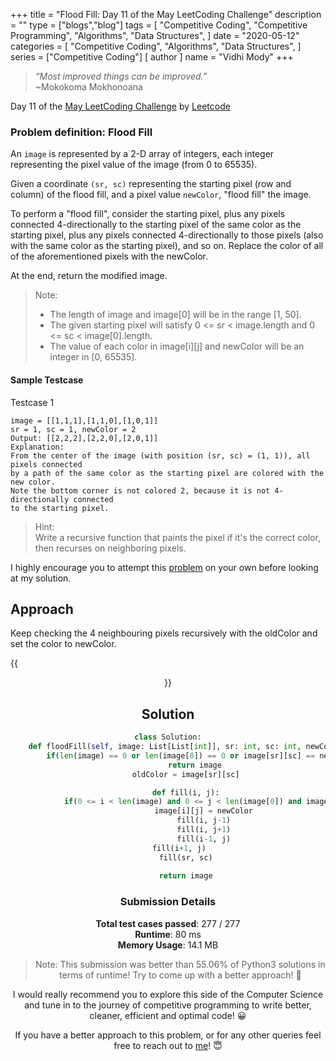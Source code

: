 +++
title = "Flood Fill: Day 11 of the May LeetCoding Challenge"
description = ""
type = ["blogs","blog"]
tags = [
    "Competitive Coding",
    "Competitive Programming",
    "Algorithms",
    "Data Structures",
]
date = "2020-05-12"
categories = [
    "Competitive Coding",
    "Algorithms",
    "Data Structures",
]
series = ["Competitive Coding"]
[ author ]
  name = "Vidhi Mody"
+++

> *“Most improved things can be improved.”* \
> ~Mokokoma Mokhonoana

Day 11 of the [May LeetCoding Challenge](https://leetcode.com/explore/featured/card/may-leetcoding-challenge/) by [Leetcode](https://leetcode.com/)

### Problem definition: Flood Fill

An `image` is represented by a 2-D array of integers, each integer representing the pixel value of the image (from 0 to 65535).

Given a coordinate `(sr, sc)` representing the starting pixel (row and column) of the flood fill, and a pixel value `newColor`, "flood fill" the image.

To perform a "flood fill", consider the starting pixel, plus any pixels connected 4-directionally to the starting pixel of the same color as the starting pixel, plus any pixels connected 4-directionally to those pixels (also with the same color as the starting pixel), and so on. Replace the color of all of the aforementioned pixels with the newColor.

At the end, return the modified image.

> Note: 
> - The length of image and image[0] will be in the range [1, 50].
> - The given starting pixel will satisfy 0 <= sr < image.length and 0 <= sc < image[0].length.
> - The value of each color in image[i][j] and newColor will be an integer in [0, 65535].


#### Sample Testcase 

Testcase 1

``` 
image = [[1,1,1],[1,1,0],[1,0,1]]
sr = 1, sc = 1, newColor = 2
Output: [[2,2,2],[2,2,0],[2,0,1]]
Explanation: 
From the center of the image (with position (sr, sc) = (1, 1)), all pixels connected 
by a path of the same color as the starting pixel are colored with the new color.
Note the bottom corner is not colored 2, because it is not 4-directionally connected
to the starting pixel.
```
> Hint: \
> Write a recursive function that paints the pixel if it's the correct color, then recurses on neighboring pixels.

I highly encourage you to attempt this [problem](https://leetcode.com/explore/challenge/card/may-leetcoding-challenge/535/week-2-may-8th-may-14th/) on your own before looking at my solution.

## Approach

Keep checking the 4 neighbouring pixels recursively with the oldColor and set the color to newColor.

{{<center src="/img/flood_fill.gif" alt="Flood Fill">}}

## Solution

```python
class Solution:
    def floodFill(self, image: List[List[int]], sr: int, sc: int, newColor: int) -> List[List[int]]:
        if(len(image) == 0 or len(image[0]) == 0 or image[sr][sc] == newColor):
            return image
        oldColor = image[sr][sc]

        def fill(i, j):
            if(0 <= i < len(image) and 0 <= j < len(image[0]) and image[i][j] == oldColor):
                image[i][j] = newColor
                fill(i, j-1)
                fill(i, j+1)
                fill(i-1, j)
                fill(i+1, j)           
        fill(sr, sc)
        
        return image
```

### Submission Details

**Total test cases passed**: 277 / 277 \
**Runtime**: 80 ms \
**Memory Usage**: 14.1 MB 

>Note: This submission was better than 55.06% of Python3 solutions in terms of runtime! Try to come up with a better approach! :new_moon_with_face: 

I would really recommend you to explore this side of the Computer Science and tune in to the journey of competitive programming to write better, cleaner, efficient and optimal code! :grinning:

If you have a better approach to this problem, or for any other queries feel free to reach out to [me]((https://www.linkedin.com/in/vidhi-mody-21629a150))! :innocent:
